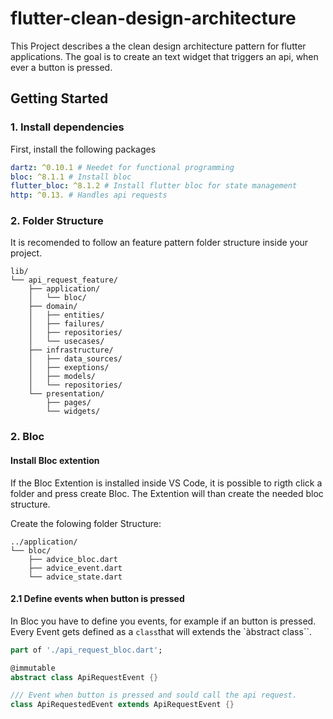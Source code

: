 # flutter-clean-design-architecture

This Project describes a the clean design architecture pattern for flutter applications.
The goal is to create an text widget that triggers an api, when ever a button is pressed.

## Getting Started

### 1. Install dependencies
First, install the following packages
```yaml
dartz: ^0.10.1 # Needet for functional programming
bloc: ^8.1.1 # Install bloc
flutter_bloc: ^8.1.2 # Install flutter bloc for state management
http: ^0.13. # Handles api requests
```

### 2. Folder Structure
It is recomended to follow an feature pattern folder structure inside your project.

```shell
lib/
└── api_request_feature/
    ├── application/
    │   └── bloc/
    ├── domain/
    │   ├── entities/
    │   ├── failures/
    │   ├── repositories/
    │   └── usecases/
    ├── infrastructure/
    │   ├── data_sources/
    │   ├── exeptions/
    │   ├── models/
    │   └── repositories/
    └── presentation/
        ├── pages/
        └── widgets/
```

### 2. Bloc
#### Install Bloc extention
If the Bloc Extention is installed inside VS Code, it is possible to rigth click a folder and press create Bloc. The Extention will than create the needed bloc structure.

Create the folowing folder Structure:

```shell
../application/
└── bloc/
    ├── advice_bloc.dart
    ├── advice_event.dart
    └── advice_state.dart
```

#### 2.1 Define events when button is pressed
In Bloc you have to define you events, for example if an button is pressed. Every Event gets defined as a ``class``that will extends the `àbstract class``.

```dart
part of './api_request_bloc.dart';

@immutable
abstract class ApiRequestEvent {}

/// Event when button is pressed and sould call the api request.
class ApiRequestedEvent extends ApiRequestEvent {}
```